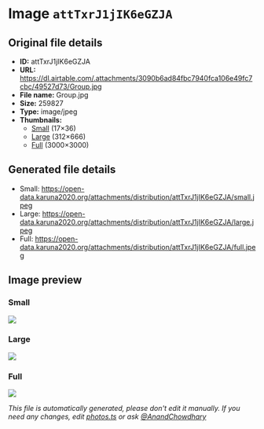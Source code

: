 # Image `attTxrJ1jIK6eGZJA`

## Original file details

- **ID:** attTxrJ1jIK6eGZJA
- **URL:** https://dl.airtable.com/.attachments/3090b6ad84fbc7940fca106e49fc7cbc/49527d73/Group.jpg
- **File name:** Group.jpg
- **Size:** 259827
- **Type:** image/jpeg
- **Thumbnails:**
  - [Small](https://dl.airtable.com/.attachmentThumbnails/888a9c138328dd043e002f603ca28935/f40f839f) (17×36)
  - [Large](https://dl.airtable.com/.attachmentThumbnails/25d4403b9135b13086956bb75438cba5/b7a902ba) (312×666)
  - [Full](https://dl.airtable.com/.attachmentThumbnails/00ad689cfa007723e56e383c6efcfe95/df4b230b) (3000×3000)

## Generated file details

- Small: https://open-data.karuna2020.org/attachments/distribution/attTxrJ1jIK6eGZJA/small.jpeg
- Large: https://open-data.karuna2020.org/attachments/distribution/attTxrJ1jIK6eGZJA/large.jpeg
- Full: https://open-data.karuna2020.org/attachments/distribution/attTxrJ1jIK6eGZJA/full.jpeg

## Image preview

### Small

![](https://open-data.karuna2020.org/attachments/distribution/attTxrJ1jIK6eGZJA/small.jpeg)

### Large

![](https://open-data.karuna2020.org/attachments/distribution/attTxrJ1jIK6eGZJA/large.jpeg)

### Full

![](https://open-data.karuna2020.org/attachments/distribution/attTxrJ1jIK6eGZJA/full.jpeg)

_This file is automatically generated, please don't edit it manually. If you need any changes, edit [photos.ts](/photos.ts) or ask [@AnandChowdhary](https://github.com/AnandChowdhary)_

